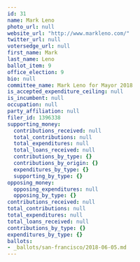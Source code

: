 ```yaml
---
id: 31
name: Mark Leno
photo_url: null
website_url: "http://www.markleno.com/"
twitter_url: null
votersedge_url: null
first_name: Mark
last_name: Leno
ballot_item: 9
office_election: 9
bio: null
committee_name: Mark Leno for Mayor 2018
is_accepted_expenditure_ceiling: null
is_incumbent: null
occupation: null
party_affiliation: null
filer_id: 1396338
supporting_money:
  contributions_received: null
  total_contributions: null
  total_expenditures: null
  total_loans_received: null
  contributions_by_type: {}
  contributions_by_origin: {}
  expenditures_by_type: {}
  supporting_by_type: {}
opposing_money:
  opposing_expenditures: null
  opposing_by_type: {}
contributions_received: null
total_contributions: null
total_expenditures: null
total_loans_received: null
contributions_by_type: {}
expenditures_by_type: {}
ballots:
- _ballots/san-francisco/2018-06-05.md
---
```

